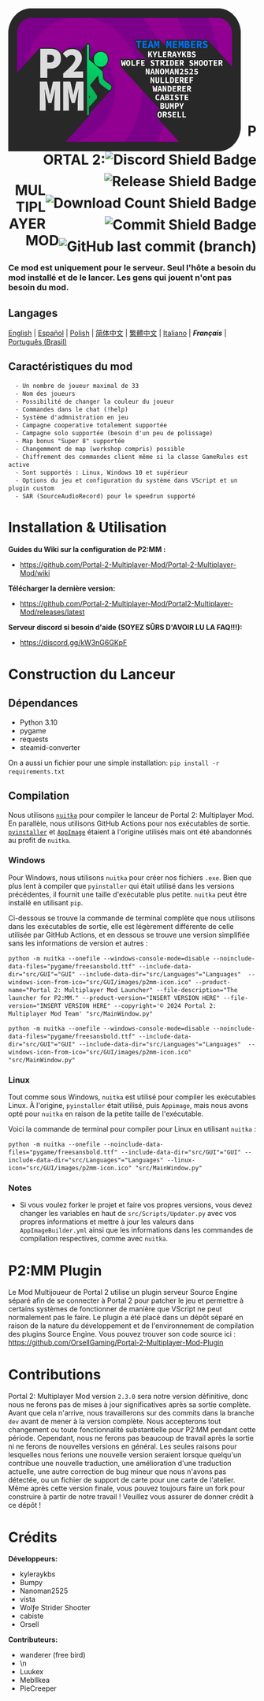 <h1>
    <img src="https://github.com/Portal-2-Multiplayer-Mod/P2MM-ART/blob/e56d8c209eb3f143bb0607dc1e59730e517ecca6/Banners/P2MMBannerREADME.png?raw=true" alt="P2MMBannerREADME" width="472" height="290" align="left">
    <a href="https://discord.gg/nXRygGNxyK" target="_blank">
        <img src="https://img.shields.io/discord/839651379034193920?color=blue&label=Discord%20Users&style=for-the-badge&logo=discord&logoWidth=20"
                alt="Discord Shield Badge" style="margin-bottom: 10px;" align="right">
    </a>
    <br>
    <a href="https://github.com/Portal-2-Multiplayer-Mod/Portal-2-Multiplayer-Mod/releases/latest">
        <img src="https://img.shields.io/github/release-date/Portal-2-Multiplayer-Mod/Portal-2-Multiplayer-Mod?color=red&label=Latest%20Release&style=for-the-badge"
                alt="Release Shield Badge" style="margin-bottom: 10px;" align="right">
    </a>
    <br>
    <img src="https://img.shields.io/github/downloads/Portal-2-Multiplayer-Mod/Portal-2-Multiplayer-Mod/total?style=for-the-badge&label=TOTAL%20DOWNLOAD%20COUNT"
            alt="Download Count Shield Badge" style="margin-bottom: 10px;" align="right">
    </a>
    <br>
    <a href="https://github.com/Portal-2-Multiplayer-Mod/Portal-2-Multiplayer-Mod/commits/main">
        <img src="https://img.shields.io/github/last-commit/Portal-2-Multiplayer-Mod/Portal-2-Multiplayer-Mod?label=LAST%20COMMIT%20(MAIN)&style=for-the-badge"
                alt="Commit Shield Badge" style="margin-bottom: 10px;" align="right">
    </a>
    <br>
    <a href="https://github.com/Portal-2-Multiplayer-Mod/Portal-2-Multiplayer-Mod/commits/dev">
        <img src="https://img.shields.io/github/last-commit/Portal-2-Multiplayer-Mod/Portal-2-Multiplayer-Mod/dev?style=for-the-badge&label=LAST%20COMMIT%20(DEV)&color=%2334a5eb"
                alt="GitHub last commit (branch)" align="right">
    </a>
    <br>
    <br>
    <p align="right">PORTAL 2:</p>
    <p align="right">MULTIPLAYER MOD</p>
</h1>

### Ce mod est uniquement pour le serveur. Seul l'hôte a besoin du mod installé et de le lancer. Les gens qui jouent n'ont pas besoin du mod.

## Langages

[English](README.md) | [Español](README.es.md) | [Polish](README.pl.md) | [简体中文](README.zh-CN.md) | [繁體中文](README.zh-TW.md) | [Italiano](README.it.md) | **_Français_** | [Português (Brasil)](README.pt_BR.md)

## Caractéristiques du mod

```
  - Un nombre de joueur maximal de 33
  - Nom des joueurs
  - Possibilité de changer la couleur du joueur
  - Commandes dans le chat (!help)
  - Système d'admnistration en jeu
  - Campagne cooperative totalement supportée
  - Campagne solo supportée (besoin d'un peu de polissage)
  - Map bonus "Super 8" supportée
  - Changemment de map (workshop compris) possible
  - Chiffrement des commandes client même si la classe GameRules est active
  - Sont supportés : Linux, Windows 10 et supérieur 
  - Options du jeu et configuration du système dans VScript et un plugin custom
  - SAR (SourceAudioRecord) pour le speedrun supporté
```

# Installation & Utilisation

**Guides du Wiki sur la configuration de P2:MM :**

- <https://github.com/Portal-2-Multiplayer-Mod/Portal-2-Multiplayer-Mod/wiki>

**Télécharger la dernière version:**

- <https://github.com/Portal-2-Multiplayer-Mod/Portal2-Multiplayer-Mod/releases/latest>

**Serveur discord si besoin d'aide (SOYEZ SÛRS D'AVOIR LU LA FAQ!!!):**

- <https://discord.gg/kW3nG6GKpF>

# Construction du Lanceur

## Dépendances

- Python 3.10
- pygame
- requests
- steamid-converter

On a aussi un fichier pour une simple installation: `pip install -r requirements.txt`

## Compilation

Nous utilisons [`nuitka`](https://nuitka.net/) pour compiler le lanceur de Portal 2: Multiplayer Mod. En parallèle, nous utilisons GitHub Actions pour nos exécutables de sortie. [`pyinstaller`](https://pypi.org/project/pyinstaller/) et [`AppImage`](https://appimage.org/) étaient à l'origine utilisés mais ont été abandonnés au profit de `nuitka`.

### Windows

Pour Windows, nous utilisons `nuitka` pour créer nos fichiers `.exe`. Bien que plus lent à compiler que `pyinstaller` qui était utilisé dans les versions précédentes, il fournit une taille d'exécutable plus petite. `nuitka` peut être installé en utilisant `pip`.

Ci-dessous se trouve la commande de terminal complète que nous utilisons dans les exécutables de sortie, elle est légèrement différente de celle utilisée par GitHub Actions, et en dessous se trouve une version simplifiée sans les informations de version et autres :

```shell
python -m nuitka --onefile --windows-console-mode=disable --noinclude-data-files="pygame/freesansbold.ttf" --include-data-dir="src/GUI"="GUI" --include-data-dir="src/Languages"="Languages"  --windows-icon-from-ico="src/GUI/images/p2mm-icon.ico" --product-name="Portal 2: Multiplayer Mod Launcher" --file-description="The launcher for P2:MM." --product-version="INSERT VERSION HERE" --file-version="INSERT VERSION HERE" --copyright='© 2024 Portal 2: Multiplayer Mod Team' "src/MainWindow.py"
```

```shell
python -m nuitka --onefile --windows-console-mode=disable --noinclude-data-files="pygame/freesansbold.ttf" --include-data-dir="src/GUI"="GUI" --include-data-dir="src/Languages"="Languages"  --windows-icon-from-ico="src/GUI/images/p2mm-icon.ico" "src/MainWindow.py"
```

### Linux

Tout comme sous Windows, `nuitka` est utilisé pour compiler les exécutables Linux. À l'origine, `pyinstaller` était utilisé, puis `Appimage`, mais nous avons opté pour `nuitka` en raison de la petite taille de l'exécutable.

Voici la commande de terminal pour compiler pour Linux en utilisant `nuitka` :

```shell
python -m nuitka --onefile --noinclude-data-files="pygame/freesansbold.ttf" --include-data-dir="src/GUI"="GUI" --include-data-dir="src/Languages"="Languages" --linux-icon="src/GUI/images/p2mm-icon.ico" "src/MainWindow.py"
```

### Notes

- Si vous voulez forker le projet et faire vos propres versions, vous devez changer les variables en haut de `src/Scripts/Updater.py` avec vos propres informations et mettre à jour les valeurs dans `AppImageBuilder.yml` ainsi que les informations dans les commandes de compilation respectives, comme avec `nuitka`.

# P2:MM Plugin

Le Mod Multijoueur de Portal 2 utilise un plugin serveur Source Engine séparé afin de se connecter à Portal 2 pour patcher le jeu et permettre à certains systèmes de fonctionner de manière que VScript ne peut normalement pas le faire. Le plugin a été placé dans un dépôt séparé en raison de la nature du développement et de l'environnement de compilation des plugins Source Engine. Vous pouvez trouver son code source ici : <https://github.com/OrsellGaming/Portal-2-Multiplayer-Mod-Plugin>

# Contributions

Portal 2: Multiplayer Mod version `2.3.0` sera notre version définitive, donc nous ne ferons pas de mises à jour significatives après sa sortie complète. Avant que cela n'arrive, nous travaillerons sur des commits dans la branche `dev` avant de mener à la version complète. Nous accepterons tout changement ou toute fonctionnalité substantielle pour P2:MM pendant cette période. Cependant, nous ne ferons pas beaucoup de travail après la sortie ni ne ferons de nouvelles versions en général. Les seules raisons pour lesquelles nous ferions une nouvelle version seraient lorsque quelqu'un contribue une nouvelle traduction, une amélioration d'une traduction actuelle, une autre correction de bug mineur que nous n'avons pas détectée, ou un fichier de support de carte pour une carte de l'atelier. Même après cette version finale, vous pouvez toujours faire un fork pour construire à partir de notre travail ! Veuillez vous assurer de donner crédit à ce dépôt !

# Crédits

**Développeurs:**

- kyleraykbs
- Bumpy
- Nanoman2525
- vista
- Wolƒe Strider Shoσter
- cabiste
- Orsell

**Contributeurs:**

- wanderer (free bird)
- \n
- Luukex
- MeblIkea
- PieCreeper
